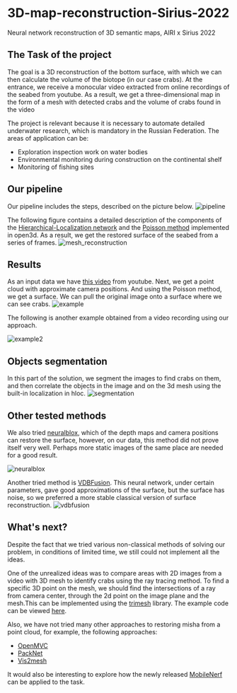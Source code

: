 # 3D-map-reconstruction-Sirius-2022
Neural network reconstruction of 3D semantic maps, AIRI x Sirius 2022

## The Task of the project

The goal is a 3D reconstruction of the bottom surface, with which we can then calculate the volume of the biotope (in our case crabs). At the entrance, we receive a monocular video extracted from online recordings of the seabed from youtube. As a result, we get a three-dimensional map in the form of a mesh with detected crabs and the volume of crabs found in the video

The project is relevant because it is necessary to automate detailed underwater research, which is mandatory in the Russian Federation. The areas of application can be:
- Exploration inspection work on water bodies
- Environmental monitoring during construction on the continental shelf
- Monitoring of fishing sites

## Our pipeline

 Our pipeline includes the steps, described on the picture below.
 ![pipeline](https://user-images.githubusercontent.com/88504487/183307573-62930939-ee17-4393-842c-eb60dd6cfce9.jpg)
 
 The following figure contains a detailed description of the components of the [Hierarchical-Localization network](https://github.com/cvg/Hierarchical-Localization/)  and the [Poisson method](https://github.com/mfdeveloper/surface_reconstruction_python#usage) implemented in open3d. As a result, we get the restored surface of the seabed from a series of frames.
 ![mesh_reconstruction](https://user-images.githubusercontent.com/88504487/187232520-7d0a51f0-0ad9-4371-b3b7-b51fa8439484.jpg)
## Results
As an input data we have [this video](https://www.youtube.com/watch?v=Mq8LFUyvBrM&t=41s) from youtube. 
Next, we get a point cloud with approximate camera positions. And using the Poisson method, we get a surface. We can pull the original image onto a surface where we can see crabs.
![example](https://user-images.githubusercontent.com/88504487/187242244-0e56ba72-bfca-41c6-981e-6039d62d7d6f.png)

The following is another example obtained from a video recording using our approach.

![example2](https://user-images.githubusercontent.com/88504487/187243402-420db25c-e426-44c3-af44-61f0591001ba.png)

## Objects segmentation
In this part of the solution, we segment the images to find crabs on them, and then correlate the objects in the image and on the 3d mesh using the built-in localization in hloc.
![segmentation](https://user-images.githubusercontent.com/88504487/187244774-3daa506f-4a5b-44ab-9a3d-8ec9a8f63982.png)

## Other tested methods
We also tried [neuralblox](https://github.com/ethz-asl/neuralblox), which of the depth maps and camera positions can restore the surface, however, on our data, this method did not prove itself very well. Perhaps more static images of the same place are needed for a good result.

![neuralblox](https://user-images.githubusercontent.com/88504487/187246041-e5dd8f92-39ef-486b-84ad-2945a6bfc621.jpg)

Another tried method is [VDBFusion](https://github.com/PRBonn/vdbfusion). This neural network, under certain parameters, gave good approximations of the surface, but the surface has noise, so we preferred a more stable classical version of surface reconstruction.
![vdbfusion](https://user-images.githubusercontent.com/88504487/187246086-b3d2322c-5b22-4017-bdbc-5bd2ffd1b6b0.jpg)

 ## What's next?
Despite the fact that we tried various non-classical methods of solving our problem, in conditions of limited time, we still could not implement all the ideas.
 
One of the unrealized ideas was to compare areas with 2D images from a video with 3D mesh to identify crabs using the ray tracing method. To find a specific 3D point on the mesh, we should find the intersections of a ray from camera center, through the 2d point on the image plane and the mesh.This can be implemented using the [trimesh](https://github.com/mikedh/trimesh) library. The example code can be viewed [here](https://github.com/mikedh/trimesh/blob/master/examples/raytrace.py).

Also, we have not tried many other approaches to restoring misha from a point cloud, for example, the following approaches:
- [OpenMVC](https://github.com/cdcseacave/openMVS)
- [PackNet](https://github.com/tri-ml/packnet-sfm)
- [Vis2mesh](https://github.com/GDAOSU/vis2mesh)

It would also be interesting to explore how the newly released [MobileNerf](https://mobile-nerf.github.io/) can be applied to the task.


 
